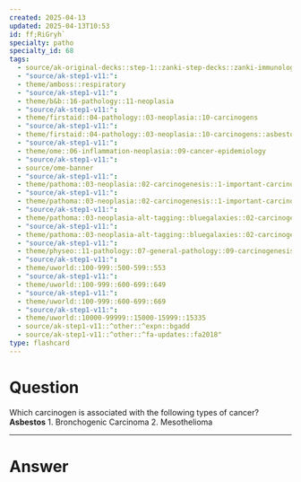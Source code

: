 ```yaml
---
created: 2025-04-13
updated: 2025-04-13T10:53
id: ff;RiGryh`
specialty: patho
specialty_id: 68
tags:
  - source/ak-original-decks::step-1::zanki-step-decks::zanki-immunology-+-general-pathology::pathoma-chapter-3-(neoplasia)
  - "source/ak-step1-v11:": 
  - theme/amboss::respiratory
  - "source/ak-step1-v11:": 
  - theme/b&b::16-pathology::11-neoplasia
  - "source/ak-step1-v11:": 
  - theme/firstaid::04-pathology::03-neoplasia::10-carcinogens
  - "source/ak-step1-v11:": 
  - theme/firstaid::04-pathology::03-neoplasia::10-carcinogens::asbestos
  - "source/ak-step1-v11:": 
  - theme/ome::06-inflammation-neoplasia::09-cancer-epidemiology
  - "source/ak-step1-v11:": 
  - source/ome-banner
  - "source/ak-step1-v11:": 
  - theme/pathoma::03-neoplasia::02-carcinogenesis::1-important-carcinogens
  - "source/ak-step1-v11:": 
  - theme/pathoma::03-neoplasia::02-carcinogenesis::1-important-carcinogens::table-3.2-important-carcinogens::chemicals
  - "source/ak-step1-v11:": 
  - theme/pathoma::03-neoplasia-alt-tagging::bluegalaxies::02-carcinogenesis::1-important-carcinogens
  - "source/ak-step1-v11:": 
  - theme/pathoma::03-neoplasia-alt-tagging::bluegalaxies::02-carcinogenesis::1-important-carcinogens::chemicals
  - "source/ak-step1-v11:": 
  - theme/physeo::11-pathology::07-general-pathology::09-carcinogenesis
  - "source/ak-step1-v11:": 
  - theme/uworld::100-999::500-599::553
  - "source/ak-step1-v11:": 
  - theme/uworld::100-999::600-699::649
  - "source/ak-step1-v11:": 
  - theme/uworld::100-999::600-699::669
  - "source/ak-step1-v11:": 
  - theme/uworld::10000-99999::15000-15999::15335
  - source/ak-step1-v11::^other::^expn::bgadd
  - source/ak-step1-v11::^other::^fa-updates::fa2018"
type: flashcard
---
```


# Question
Which carcinogen is associated with the following types of cancer?    **Asbestos**    1. Bronchogenic Carcinoma 2. Mesothelioma

---

# Answer
